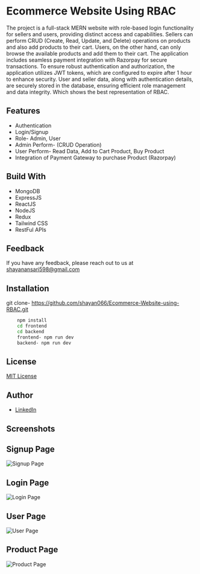 
# Ecommerce Website Using RBAC

The project is a full-stack MERN website with role-based login functionality for sellers and users, providing distinct access and capabilities. Sellers can perform CRUD (Create, Read, Update, and Delete) operations on products and also add products to their cart. Users, on the other hand, can only browse the available products and add them to their cart. The application includes seamless payment integration with Razorpay for secure transactions. To ensure robust authentication and authorization, the application utilizes JWT tokens, which are configured to expire after 1 hour to enhance security. User and seller data, along with authentication details, are securely stored in the database, ensuring efficient role management and data integrity. Which shows the best representation of RBAC. 


## Features

- Authentication
- Login/Signup
- Role- Admin, User
- Admin Perform- (CRUD Operation)
- User Perform- Read Data, Add to Cart Product, Buy Product
- Integration of Payment Gateway to purchase Product (Razorpay)

## Build With

- MongoDB
- ExpressJS
- ReactJS
- NodeJS
- Redux
- Tailwind CSS
- RestFul APIs

## Feedback

If you have any feedback, please reach out to us at shayanansari598@gmail.com


## Installation

git clone- https://github.com/shayan066/Ecommerce-Website-using-RBAC.git


```bash
    npm install 
    cd frontend
    cd backend
    frontend- npm run dev
    backend- npm run dev
```
    
## License

[MIT License](https://choosealicense.com/licenses/mit/)

## Author

- <a href="https://www.linkedin.com/in/shayan-azeem-0798931bb" target="_blank">LinkedIn</a>

## Screenshots

## Signup Page
![Signup Page](https://github.com/user-attachments/assets/3770edf9-3c07-47de-a4fd-9efdb979cf90)

## Login Page
![Login Page](https://github.com/user-attachments/assets/865d2f1f-c972-4f8e-a119-a91be32cb74c)

## User Page
![User Page](https://github.com/user-attachments/assets/098c58ad-fba2-422b-ab35-0c268d878ea5)

## Product Page
![Product Page](https://github.com/user-attachments/assets/639619d5-9f02-4957-9028-ce366133199c)


